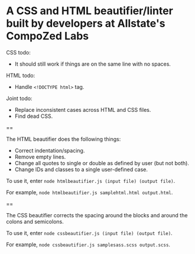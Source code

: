 # A CSS and HTML beautifier/linter built by developers at Allstate's CompoZed Labs

CSS todo:
- It should still work if things are on the same line with no spaces.

HTML todo:
- Handle `<!DOCTYPE html>` tag.

Joint todo:
- Replace inconsistent cases across HTML and CSS files.
- Find dead CSS.

==

The HTML beautifier does the following things:
- Correct indentation/spacing.
- Remove empty lines.
- Change all quotes to single or double as defined by user (but not both).
- Change IDs and classes to a single user-defined case.

To use it, enter `node htmlbeautifier.js (input file) (output file)`.

For example, `node htmlbeautifier.js samplehtml.html output.html`.

==

The CSS beautifier corrects the spacing around the blocks and around the colons and semicolons.

To use it, enter `node cssbeautifier.js (input file) (output file)`.

For example, `node cssbeautifier.js samplesass.scss output.scss`.
